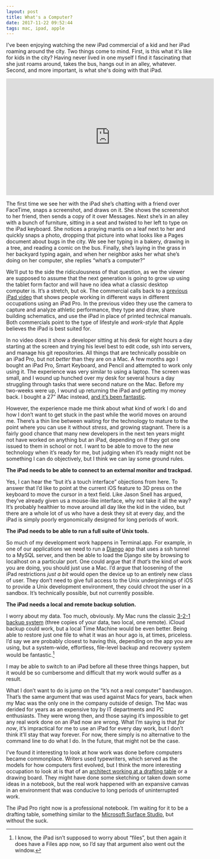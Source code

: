 ```yaml
---
layout: post
title: What's a Computer?
date: 2017-11-22 09:52:44
tags: mac, ipad, apple
---
```




I've been enjoying watching the new iPad commercial of a kid and her iPad roaming around the city. Two things come to mind. First, is this what it's like for kids in the city? Having never lived in one myself I find it fascinating that she just roams around, takes the bus, hangs out in an alley, whatever. Second, and more important, is what she's doing with that iPad. 

<div class="video-container">
    <iframe width="560" height="315" src="https://www.youtube.com/embed/sQB2NjhJHvY" frameborder="0" allowfullscreen></iframe>
</div>



The first time we see her with the iPad she’s chatting with a friend over FaceTime, snaps a screenshot, and draws on it. She shows the screenshot to her friend, then sends a copy of it over Messages. Next she’s in an alley with a bunch of furniture, sitting in a seat and twisted to her left to type on the iPad keyboard. She notices a praying mantis on a leaf next to her and quickly snaps a photo, dropping that picture into what looks like a Pages document about bugs in the city. We see her typing in a bakery, drawing in a tree, and reading a comic on the bus. Finally, she’s laying in the grass in her backyard typing again, and when her neighbor asks her what she’s doing on her computer, she replies “what’s a computer?”

We’ll put to the side the ridiculousness of that question, as we the viewer are supposed to assume that the next generation is going to grow up using the tablet form factor and will have no idea what a classic desktop computer is. It’s a stretch, but ok. The commercial calls back to a [previous iPad video][1] that shows people working in different ways in different occupations using an iPad Pro. In the previous video they use the camera to capture and analyze athletic performance, they type and draw, share building schematics, and use the iPad in place of printed technical manuals. Both commercials point to the type of lifestyle and *work-style* that Apple believes the iPad is best suited for. 

In no video does it show a developer sitting at his desk for eight hours a day starting at the screen and trying his level best to edit code, ssh into servers, and manage his git repositories. All things that are technically possible on an iPad Pro, but not *better* than they are on a Mac. A few months ago I bought an iPad Pro, Smart Keyboard, and Pencil and attempted to work only using it. The experience was very similar to using a laptop. The screen was small, and I wound up hunched over my desk for several hours a day struggling through tasks that were second nature on the Mac. Before my two-weeks were up, I wound up returning the iPad and getting my money back. I bought a 27” iMac instead, [and it’s been fantastic][2]. 

However, the experience made me think about what kind of work I do and how I don’t want to get stuck in the past while the world moves on around me. There’s a thin line between waiting for the technology to mature to the point where you can use it without *stress*, and growing stagnant. There is a fairly good chance that many new developers in the next ten years might not have worked on anything but an iPad, depending on if they got one issued to them in school or not. I want to be able to move to the new technology when it’s ready for me, but judging when it’s ready might not be something I can do objectively, but I think we can lay some ground rules. 

**The iPad needs to be able to connect to an external monitor and trackpad.**

Yes, I can hear the “but it’s a touch interface” objections from here. To answer that I’d like to point at the current iOS feature to 3D press on the keyboard to move the cursor in a text field. Like Jason Snell has argued, they’ve already given us a mouse-like interface, why not take it all the way? It’s probably healthier to move around all day like the kid in the video, but there are a whole lot of us who have a desk they sit at every day, and the iPad is simply poorly ergonomically designed for long periods of work. 

**The iPad needs to be able to run a full suite of Unix tools.**

So much of my development work happens in Terminal.app. For example, in one of our applications we need to run a [Django][3] app that uses a ssh tunnel to a MySQL server, and then be able to load the Django site by browsing to localhost on a particular port. One could argue that if *that’s* the kind of work you are doing, you should just use a Mac. I’d argue that loosening of the iPad restrictions *just a bit* would open the device up to an entirely new class of user. They don’t need to give full access to the Unix underpinnings of iOS to provide a Unix development environment, they could chroot the user in a sandbox. It’s technically possible, but not currently possible. 

**The iPad needs a local and remote backup solution.**

I worry about my data. Too much, obviously. My Mac runs the classic [3-2-1 backup system][4] (three copies of your data, two local, one remote). iCloud backup could work, but a local Time Machine would be even better. Being able to restore just one file to what it was an hour ago is, at times, priceless. I’d say we are probably closest to having this, depending on the app you are using, but a system-wide, effortless, file-level backup and recovery system would be fantastic.[^1] 

I may be able to switch to an iPad before all these three things happen, but it would be so cumbersome and difficult that my work would suffer as a result.

What I don’t want to do is jump on the “it’s not a real computer” bandwagon. That’s the same argument that was used against Macs for years, back when my Mac was the only one in the company outside of design. The Mac was derided for years as an expensive toy by IT departments and PC enthusiasts. They were wrong then, and those saying it’s impossible to get any real work done on an iPad now are wrong. What I’m saying is that *for now*, it’s impractical for me to use an iPad for every day work, but I don’t think it’ll stay that way forever. For now, there simply is no alternative to the command line to do what I do. In the future, that might not be the case. 

I’ve found it interesting to look at how work was done before computers became commonplace. Writers used typewriters, which served as the models for how computers first evolved, but I think the more interesting occupation to look at is that of an [architect working at a drafting table][5] or a drawing board. They might have done some sketching or taken down some ideas in a notebook, but the real work happened with an expansive canvas in an environment that was conducive to long periods of uninterrupted work. 

The iPad Pro right now is a professional notebook. I’m waiting for it to be a drafting table, something similar to the [Microsoft Surface Studio][6], but without the suck. 


[^1]:	I know, the iPad isn’t supposed to worry about “files”, but then again it does have a Files app now, so I’d say that argument also went out the window. 

[1]:	https://www.youtube.com/watch?v=5_pMx7IjYKE
[2]:	https://jonathanbuys.com/imac-two-months-in/
[3]:	https://www.djangoproject.com
[4]:	https://www.backblaze.com/blog/the-3-2-1-backup-strategy/
[5]:	https://en.wikipedia.org/wiki/Drawing_board
[6]:	https://www.theverge.com/circuitbreaker/2016/10/26/13380462/microsoft-surface-studio-pc-computer-announced-features-price-release-date
